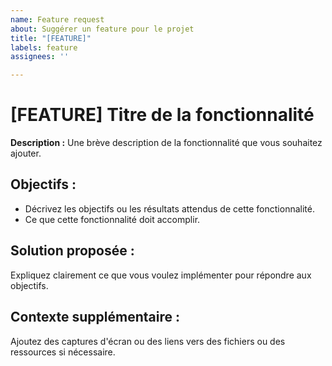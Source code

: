 ```yaml
---
name: Feature request
about: Suggérer un feature pour le projet
title: "[FEATURE]"
labels: feature
assignees: ''

---
```


# [FEATURE] Titre de la fonctionnalité

**Description :**
Une brève description de la fonctionnalité que vous souhaitez ajouter.

## Objectifs :
- Décrivez les objectifs ou les résultats attendus de cette fonctionnalité.
- Ce que cette fonctionnalité doit accomplir.

## Solution proposée :
Expliquez clairement ce que vous voulez implémenter pour répondre aux objectifs.

## Contexte supplémentaire :
Ajoutez des captures d'écran ou des liens vers des fichiers ou des ressources si nécessaire.
